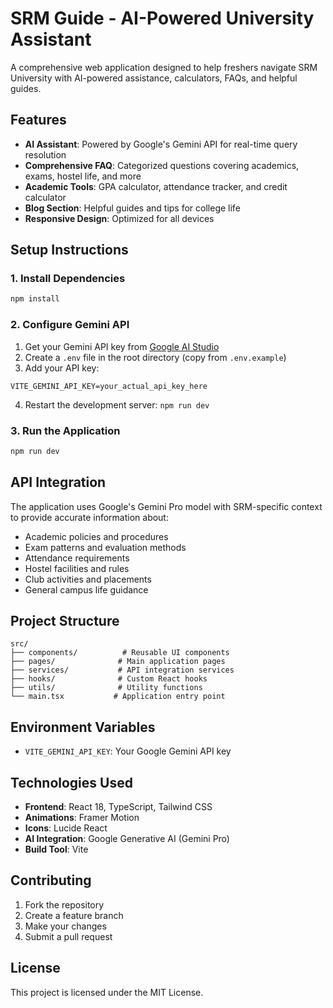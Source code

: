 # SRM Guide - AI-Powered University Assistant

A comprehensive web application designed to help freshers navigate SRM University with AI-powered assistance, calculators, FAQs, and helpful guides.

## Features

- **AI Assistant**: Powered by Google's Gemini API for real-time query resolution
- **Comprehensive FAQ**: Categorized questions covering academics, exams, hostel life, and more
- **Academic Tools**: GPA calculator, attendance tracker, and credit calculator
- **Blog Section**: Helpful guides and tips for college life
- **Responsive Design**: Optimized for all devices

## Setup Instructions

### 1. Install Dependencies
```bash
npm install
```

### 2. Configure Gemini API
1. Get your Gemini API key from [Google AI Studio](https://makersuite.google.com/app/apikey)
2. Create a `.env` file in the root directory (copy from `.env.example`)
3. Add your API key:
```env
VITE_GEMINI_API_KEY=your_actual_api_key_here
```
4. Restart the development server: `npm run dev`

### 3. Run the Application
```bash
npm run dev
```

## API Integration

The application uses Google's Gemini Pro model with SRM-specific context to provide accurate information about:
- Academic policies and procedures
- Exam patterns and evaluation methods
- Attendance requirements
- Hostel facilities and rules
- Club activities and placements
- General campus life guidance

## Project Structure

```
src/
├── components/          # Reusable UI components
├── pages/              # Main application pages
├── services/           # API integration services
├── hooks/              # Custom React hooks
├── utils/              # Utility functions
└── main.tsx           # Application entry point
```

## Environment Variables

- `VITE_GEMINI_API_KEY`: Your Google Gemini API key

## Technologies Used

- **Frontend**: React 18, TypeScript, Tailwind CSS
- **Animations**: Framer Motion
- **Icons**: Lucide React
- **AI Integration**: Google Generative AI (Gemini Pro)
- **Build Tool**: Vite

## Contributing

1. Fork the repository
2. Create a feature branch
3. Make your changes
4. Submit a pull request

## License

This project is licensed under the MIT License.